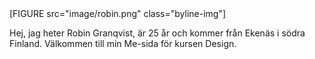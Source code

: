 <div class="byline">
[FIGURE src="image/robin.png" class="byline-img"]
<p>
Hej, jag heter Robin Granqvist, är 25 år och kommer från Ekenäs i södra Finland. Välkommen
till min Me-sida för kursen Design.
</p>
</div>

